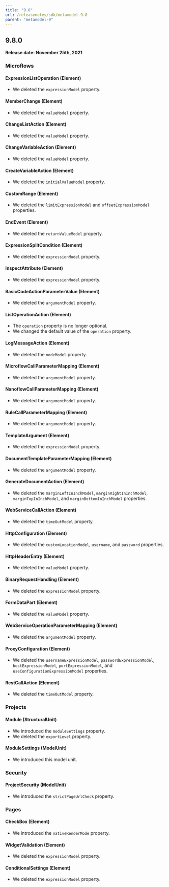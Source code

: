 ```yaml
---
title: "9.8"
url: /releasenotes/sdk/metamodel-9.8
parent: "metamodel-9"
---
```


## 9.8.0

**Release date: November 25th, 2021**

### Microflows

#### ExpressionListOperation (Element)

* We deleted the `expressionModel` property. 

#### MemberChange (Element)

* We deleted the `valueModel` property. 

#### ChangeListAction (Element)

* We deleted the `valueModel` property. 

#### ChangeVariableAction (Element)

* We deleted the `valueModel` property. 

#### CreateVariableAction (Element)

* We deleted the `initialValueModel` property. 

#### CustomRange (Element)

* We deleted the `limitExpressionModel` and `offsetExpressionModel` properties.

#### EndEvent (Element)

* We deleted the `returnValueModel` property. 

#### ExpressionSplitCondition (Element)

* We deleted the `expressionModel` property. 

#### InspectAttribute (Element)

* We deleted the `expressionModel` property. 

#### BasicCodeActionParameterValue (Element)

* We deleted the `argumentModel` property. 

#### ListOperationAction (Element)

* The `operation` property is no longer optional.
* We changed the default value of the `operation` property.

#### LogMessageAction (Element)

* We deleted the `nodeModel` property. 

#### MicroflowCallParameterMapping (Element)

* We deleted the `argumentModel` property. 

#### NanoflowCallParameterMapping (Element)

* We deleted the `argumentModel` property. 

#### RuleCallParameterMapping (Element)

* We deleted the `argumentModel` property. 

#### TemplateArgument (Element)

* We deleted the `expressionModel` property. 

#### DocumentTemplateParameterMapping (Element)

* We deleted the `argumentModel` property. 

#### GenerateDocumentAction (Element)

* We deleted the `marginLeftInInchModel`, `marginRightInInchModel`, `marginTopInInchModel`, and `marginBottomInInchModel` properties.

#### WebServiceCallAction (Element)

* We deleted the `timeOutModel` property. 

#### HttpConfiguration (Element)

* We deleted the `customLocationModel`, `username`, and `password` properties.

#### HttpHeaderEntry (Element)

* We deleted the `valueModel` property. 

#### BinaryRequestHandling (Element)

* We deleted the `expressionModel` property. 

#### FormDataPart (Element)

* We deleted the `valueModel` property. 

#### WebServiceOperationParameterMapping (Element)

* We deleted the `argumentModel` property. 

#### ProxyConfiguration (Element)

* We deleted the `usernameExpressionModel`, `passwordExpressionModel`, `hostExpressionModel`, `portExpressionModel`, and `useConfigurationExpressionModel` properties.

#### RestCallAction (Element)

* We deleted the `timeOutModel` property. 

### Projects

#### Module (StructuralUnit)

* We introduced the `moduleSettings` property. 
* We deleted the `exportLevel` property. 

#### ModuleSettings (ModelUnit)

* We introduced this model unit. 

### Security

#### ProjectSecurity (ModelUnit)

* We introduced the `strictPageUrlCheck` property. 

### Pages

#### CheckBox (Element)

* We introduced the `nativeRenderMode` property. 

#### WidgetValidation (Element)

* We deleted the `expressionModel` property. 

#### ConditionalSettings (Element)

* We deleted the `expressionModel` property. 
